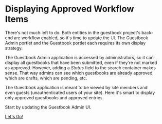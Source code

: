 # Displaying Approved Workflow Items [](id=displaying-approved-workflow-items)

There's not much left to do. Both entities in the guestbook project's back-end
are workflow enabled, so it's time to update the UI. The Guestbook Admin portlet
and the Guestbook portlet each requires its own display strategy.

The Guestbook Admin application is accessed by administrators, so it can display
all guestbooks that have been submitted, even if they're not marked as approved.
However, adding a *Status* field to the search container makes sense. That way
admins can see which guestbooks are already approved, which are drafts, which
are pending, etc.

The Guestbook application is meant to be viewed by site members and even guests
(unauthenticated users of your site). Here it's smart to display only approved
guestbooks and approved entries.

Start by updating the Guestbook Admin UI.

<a class="go-link btn btn-primary" href="/develop/tutorials/-/knowledge_base/7-0/displaying-guestbook-status">Let's Go!<span class="icon-circle-arrow-right"></span></a>